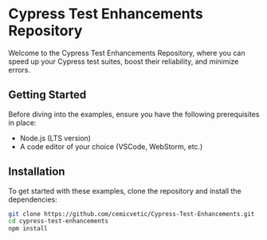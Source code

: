 # Cypress Test Enhancements Repository

Welcome to the Cypress Test Enhancements Repository, where you can speed up your Cypress test suites, boost their reliability, and minimize errors. 


## Getting Started

Before diving into the examples, ensure you have the following prerequisites in place:

- Node.js (LTS version)
- A code editor of your choice (VSCode, WebStorm, etc.)

## Installation

To get started with these examples, clone the repository and install the dependencies:

```bash
git clone https://github.com/cemicvetic/Cypress-Test-Enhancements.git
cd cypress-test-enhancements
npm install

